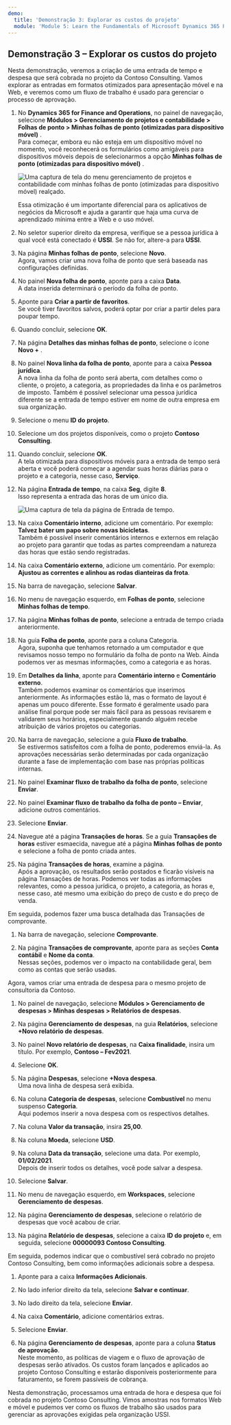 ```yaml
---
demo:
  title: 'Demonstração 3: Explorar os custos do projeto'
  module: 'Module 5: Learn the Fundamentals of Microsoft Dynamics 365 Project Operations'
---
```


## Demonstração 3 – Explorar os custos do projeto

Nesta demonstração, veremos a criação de uma entrada de tempo e despesa que será cobrada no projeto da Contoso Consulting. Vamos explorar as entradas em formatos otimizados para apresentação móvel e na Web, e veremos como um fluxo de trabalho é usado para gerenciar o processo de aprovação.

1. No **Dynamics 365 for Finance and Operations**, no painel de navegação, selecione **Módulos > Gerenciamento de projetos e contabilidade > Folhas de ponto > Minhas folhas de ponto (otimizadas para dispositivo móvel)** .  
    Para começar, embora eu não esteja em um dispositivo móvel no momento, você reconhecerá os formulários como amigáveis para dispositivos móveis depois de selecionarmos a opção **Minhas folhas de ponto (otimizadas para dispositivo móvel)** .

    ![Uma captura de tela do menu gerenciamento de projetos e contabilidade com minhas folhas de ponto (otimizadas para dispositivo móvel) realçado.](./media/projops_costs_1_select_my_timesheets.png)  

    Essa otimização é um importante diferencial para os aplicativos de negócios da Microsoft e ajuda a garantir que haja uma curva de aprendizado mínima entre a Web e o uso móvel.

1. No seletor superior direito da empresa, verifique se a pessoa jurídica à qual você está conectado é **USSI**. Se não for, altere-a para **USSI**.

1. Na página **Minhas folhas de ponto**, selecione **Novo**.  
    Agora, vamos criar uma nova folha de ponto que será baseada nas configurações definidas.

1. No painel **Nova folha de ponto**, aponte para a caixa **Data**.  
    A data inserida determinará o período da folha de ponto.

1. Aponte para **Criar a partir de favoritos**.  
    Se você tiver favoritos salvos, poderá optar por criar a partir deles para poupar tempo.

1. Quando concluir, selecione **OK**.

1. Na página **Detalhes das minhas folhas de ponto**, selecione o ícone **Novo +** .

1. No painel **Nova linha da folha de ponto**, aponte para a caixa **Pessoa jurídica**.  
    A nova linha da folha de ponto será aberta, com detalhes como o cliente, o projeto, a categoria, as propriedades da linha e os parâmetros de imposto. Também é possível selecionar uma pessoa jurídica diferente se a entrada de tempo estiver em nome de outra empresa em sua organização.

1. Selecione o menu **ID do projeto**.

1. Selecione um dos projetos disponíveis, como o projeto **Contoso Consulting**.

1. Quando concluir, selecione **OK**.  
    A tela otimizada para dispositivos móveis para a entrada de tempo será aberta e você poderá começar a agendar suas horas diárias para o projeto e a categoria, nesse caso, **Serviço**.

1. Na página **Entrada de tempo**, na caixa **Seg**, digite **8**.  
    Isso representa a entrada das horas de um único dia.

    ![Uma captura de tela da página de Entrada de tempo.](./media/projops_costs_2_mon_box.png)

1. Na caixa **Comentário interno**, adicione um comentário. Por exemplo: **Talvez bater um papo sobre novas bicicletas**.  
    Também é possível inserir comentários internos e externos em relação ao projeto para garantir que todas as partes compreendam a natureza das horas que estão sendo registradas.

1. Na caixa **Comentário externo**, adicione um comentário. Por exemplo: **Ajustou as correntes e alinhou as rodas dianteiras da frota**.

1. Na barra de navegação, selecione **Salvar**.

1. No menu de navegação esquerdo, em **Folhas de ponto**, selecione **Minhas folhas de tempo**.

1. Na página **Minhas folhas de ponto**, selecione a entrada de tempo criada anteriormente.

1. Na guia **Folha de ponto**, aponte para a coluna Categoria.  
    Agora, suponha que tenhamos retornado a um computador e que revisamos nosso tempo no formulário da folha de ponto na Web. Ainda podemos ver as mesmas informações, como a categoria e as horas.

1. Em **Detalhes da linha**, aponte para **Comentário interno** e **Comentário externo**.  
    Também podemos examinar os comentários que inserimos anteriormente. As informações estão lá, mas o formato de layout é apenas um pouco diferente. Esse formato é geralmente usado para análise final porque pode ser mais fácil para as pessoas revisarem e validarem seus horários, especialmente quando alguém recebe atribuição de vários projetos ou categorias.

1. Na barra de navegação, selecione a guia **Fluxo de trabalho**.  
    Se estivermos satisfeitos com a folha de ponto, poderemos enviá-la. As aprovações necessárias serão determinadas por cada organização durante a fase de implementação com base nas próprias políticas internas.

1. No painel **Examinar fluxo de trabalho da folha de ponto**, selecione **Enviar**.

1. No painel **Examinar fluxo de trabalho da folha de ponto – Enviar**, adicione outros comentários.

1. Selecione **Enviar**.

1. Navegue até a página **Transações de horas**. Se a guia **Transações de horas** estiver esmaecida, navegue até a página **Minhas folhas de ponto** e selecione a folha de ponto criada antes.

1. Na página **Transações de horas**, examine a página.  
    Após a aprovação, os resultados serão postados e ficarão visíveis na página Transações de horas. Podemos ver todas as informações relevantes, como a pessoa jurídica, o projeto, a categoria, as horas e, nesse caso, até mesmo uma exibição do preço de custo e do preço de venda.  

Em seguida, podemos fazer uma busca detalhada das Transações de comprovante.

1. Na barra de navegação, selecione **Comprovante**.

1. Na página **Transações de comprovante**, aponte para as seções **Conta contábil** e **Nome da conta**.  
    Nessas seções, podemos ver o impacto na contabilidade geral, bem como as contas que serão usadas.  

Agora, vamos criar uma entrada de despesa para o mesmo projeto de consultoria da Contoso.

1. No painel de navegação, selecione **Módulos > Gerenciamento de despesas > Minhas despesas > Relatórios de despesas**.

1. Na página **Gerenciamento de despesas**, na guia **Relatórios**, selecione **+Novo relatório de despesas**.

1. No painel **Novo relatório de despesas**, na **Caixa finalidade**, insira um título. Por exemplo, **Contoso – Fev2021**.

1. Selecione **OK**.

1. Na página **Despesas**, selecione **+Nova despesa**.  
Uma nova linha de despesa será exibida.

1. Na coluna **Categoria de despesas**, selecione **Combustível** no menu suspenso **Categoria**.  
Aqui podemos inserir a nova despesa com os respectivos detalhes.

1. Na coluna **Valor da transação**, insira **25,00**.

1. Na coluna **Moeda**, selecione **USD**.

1. Na coluna **Data da transação**, selecione uma data. Por exemplo, **01/02/2021**.  
    Depois de inserir todos os detalhes, você pode salvar a despesa.

1. Selecione **Salvar**.

1. No menu de navegação esquerdo, em **Workspaces**, selecione **Gerenciamento de despesas**.

1. Na página **Gerenciamento de despesas**, selecione o relatório de despesas que você acabou de criar.

1. Na página **Relatório de despesas**, selecione a caixa **ID do projeto** e, em seguida, selecione **00000093 Contoso Consulting**.  

Em seguida, podemos indicar que o combustível será cobrado no projeto Contoso Consulting, bem como informações adicionais sobre a despesa.

1. Aponte para a caixa **Informações Adicionais**.

1. No lado inferior direito da tela, selecione **Salvar e continuar**.

1. No lado direito da tela, selecione **Enviar**.

1. Na caixa **Comentário**, adicione comentários extras.

1. Selecione **Enviar**.

1. Na página **Gerenciamento de despesas**, aponte para a coluna **Status de aprovação**.  
    Neste momento, as políticas de viagem e o fluxo de aprovação de despesas serão ativados. Os custos foram lançados e aplicados ao projeto Contoso Consulting e estarão disponíveis posteriormente para faturamento, se forem passíveis de cobrança.

Nesta demonstração, processamos uma entrada de hora e despesa que foi cobrada no projeto Contoso Consulting. Vimos amostras nos formatos Web e móvel e pudemos ver como os fluxos de trabalho são usados para gerenciar as aprovações exigidas pela organização USSI.
